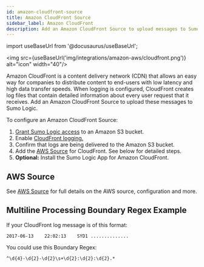 ```yaml
---
id: amazon-cloudfront-source
title: Amazon CloudFront Source
sidebar_label: Amazon CloudFront
description: Add an Amazon CloudFront Source to upload messages to Sumo Logic.
---
```


import useBaseUrl from '@docusaurus/useBaseUrl';

<img src={useBaseUrl('img/integrations/amazon-aws/cloudfront.png')} alt="icon" width="40"/>

Amazon CloudFront is a content delivery network (CDN) that allows an easy way for companies to distribute content to end-users with low latency and high data transfer speeds. When logging is configured, CloudFront creates log files that contain detailed information about every user request that it receives. Add an Amazon CloudFront Source to upload these messages to Sumo Logic.

To configure an Amazon CloudFront Source:

1. [Grant Sumo Logic access](grant-access-aws-product.md) to an Amazon S3 bucket.
1. Enable [CloudFront logging.](http://docs.aws.amazon.com/AmazonCloudFront/latest/DeveloperGuide/AccessLogs.html "http://docs.aws.amazon.com/AmazonCloudFront/latest/DeveloperGuide/AccessLogs.html")
1. Confirm that logs are being delivered to the Amazon S3 bucket.
1. Add the [AWS Source](amazon-cloudfront-source.md) for CloudFront. See below for detailed steps. 
1. **Optional:** Install the Sumo Logic App for Amazon CloudFront.

## AWS Source

See [AWS Source](aws-sources.md) for full details on the AWS source, configuration and more.

## Multiline Processing Boundary Regex Example

If your CloudFront log message is of this format:

```
2017-06-13    22:02:13    SYD1 ..............
```

You could use this Boundary Regex:

```
^\d{4}-\d{2}-\d{2}\s+\d{2}:\d{2}:\d{2}.*
```
